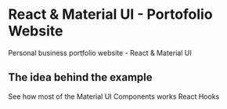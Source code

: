 # React & Material UI - Portofolio Website
Personal business portfolio website - React &amp; Material UI


## The idea behind the example
See how most of the Material UI Components works
React Hooks
